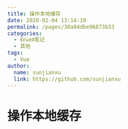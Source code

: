 ```yaml
---
title: 操作本地缓存
date: 2020-02-04 13:14:19
permalink: /pages/30a94dbe96873b33
categories:
  - 《Vue》笔记
  - 其他
tags:
  - Vue
author:
  name: sunjianxu
  link: https://github.com/sunjianxu
---
```


# 操作本地缓存
